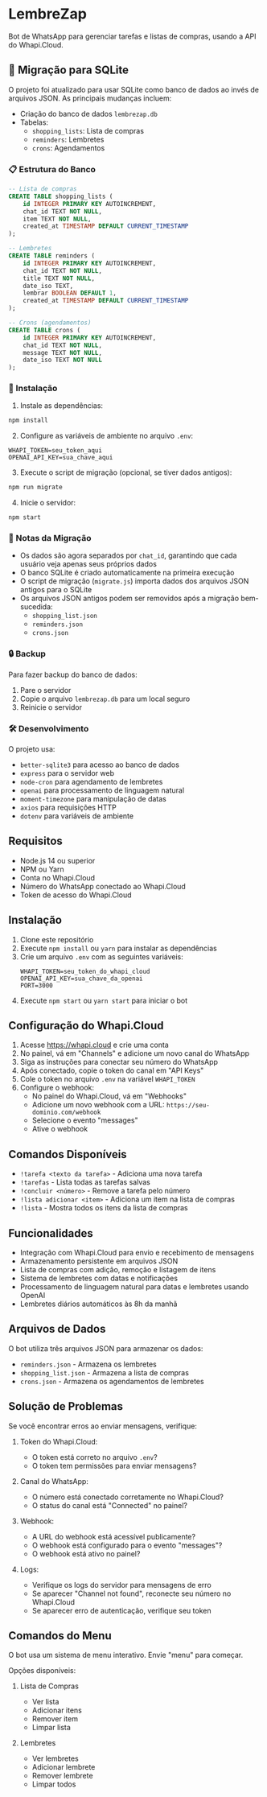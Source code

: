 # LembreZap

Bot de WhatsApp para gerenciar tarefas e listas de compras, usando a API do Whapi.Cloud.

## 🔄 Migração para SQLite

O projeto foi atualizado para usar SQLite como banco de dados ao invés de arquivos JSON. As principais mudanças incluem:

- Criação do banco de dados `lembrezap.db`
- Tabelas:
  - `shopping_lists`: Lista de compras
  - `reminders`: Lembretes
  - `crons`: Agendamentos

### 📋 Estrutura do Banco

```sql
-- Lista de compras
CREATE TABLE shopping_lists (
    id INTEGER PRIMARY KEY AUTOINCREMENT,
    chat_id TEXT NOT NULL,
    item TEXT NOT NULL,
    created_at TIMESTAMP DEFAULT CURRENT_TIMESTAMP
);

-- Lembretes
CREATE TABLE reminders (
    id INTEGER PRIMARY KEY AUTOINCREMENT,
    chat_id TEXT NOT NULL,
    title TEXT NOT NULL,
    date_iso TEXT,
    lembrar BOOLEAN DEFAULT 1,
    created_at TIMESTAMP DEFAULT CURRENT_TIMESTAMP
);

-- Crons (agendamentos)
CREATE TABLE crons (
    id INTEGER PRIMARY KEY AUTOINCREMENT,
    chat_id TEXT NOT NULL,
    message TEXT NOT NULL,
    date_iso TEXT NOT NULL
);
```

### 🚀 Instalação

1. Instale as dependências:
```bash
npm install
```

2. Configure as variáveis de ambiente no arquivo `.env`:
```env
WHAPI_TOKEN=seu_token_aqui
OPENAI_API_KEY=sua_chave_aqui
```

3. Execute o script de migração (opcional, se tiver dados antigos):
```bash
npm run migrate
```

4. Inicie o servidor:
```bash
npm start
```

### 📝 Notas da Migração

- Os dados são agora separados por `chat_id`, garantindo que cada usuário veja apenas seus próprios dados
- O banco SQLite é criado automaticamente na primeira execução
- O script de migração (`migrate.js`) importa dados dos arquivos JSON antigos para o SQLite
- Os arquivos JSON antigos podem ser removidos após a migração bem-sucedida:
  - `shopping_list.json`
  - `reminders.json`
  - `crons.json`

### 🔒 Backup

Para fazer backup do banco de dados:

1. Pare o servidor
2. Copie o arquivo `lembrezap.db` para um local seguro
3. Reinicie o servidor

### 🛠️ Desenvolvimento

O projeto usa:
- `better-sqlite3` para acesso ao banco de dados
- `express` para o servidor web
- `node-cron` para agendamento de lembretes
- `openai` para processamento de linguagem natural
- `moment-timezone` para manipulação de datas
- `axios` para requisições HTTP
- `dotenv` para variáveis de ambiente

## Requisitos

- Node.js 14 ou superior
- NPM ou Yarn
- Conta no Whapi.Cloud
- Número do WhatsApp conectado ao Whapi.Cloud
- Token de acesso do Whapi.Cloud

## Instalação

1. Clone este repositório
2. Execute `npm install` ou `yarn` para instalar as dependências
3. Crie um arquivo `.env` com as seguintes variáveis:
   ```
   WHAPI_TOKEN=seu_token_do_whapi_cloud
   OPENAI_API_KEY=sua_chave_da_openai
   PORT=3000
   ```
4. Execute `npm start` ou `yarn start` para iniciar o bot

## Configuração do Whapi.Cloud

1. Acesse https://whapi.cloud e crie uma conta
2. No painel, vá em "Channels" e adicione um novo canal do WhatsApp
3. Siga as instruções para conectar seu número do WhatsApp
4. Após conectado, copie o token do canal em "API Keys"
5. Cole o token no arquivo `.env` na variável `WHAPI_TOKEN`
6. Configure o webhook:
   - No painel do Whapi.Cloud, vá em "Webhooks"
   - Adicione um novo webhook com a URL: `https://seu-dominio.com/webhook`
   - Selecione o evento "messages"
   - Ative o webhook

## Comandos Disponíveis

- `!tarefa <texto da tarefa>` - Adiciona uma nova tarefa
- `!tarefas` - Lista todas as tarefas salvas
- `!concluir <número>` - Remove a tarefa pelo número
- `!lista adicionar <item>` - Adiciona um item na lista de compras
- `!lista` - Mostra todos os itens da lista de compras

## Funcionalidades

- Integração com Whapi.Cloud para envio e recebimento de mensagens
- Armazenamento persistente em arquivos JSON
- Lista de compras com adição, remoção e listagem de itens
- Sistema de lembretes com datas e notificações
- Processamento de linguagem natural para datas e lembretes usando OpenAI
- Lembretes diários automáticos às 8h da manhã

## Arquivos de Dados

O bot utiliza três arquivos JSON para armazenar os dados:
- `reminders.json` - Armazena os lembretes
- `shopping_list.json` - Armazena a lista de compras
- `crons.json` - Armazena os agendamentos de lembretes

## Solução de Problemas

Se você encontrar erros ao enviar mensagens, verifique:

1. Token do Whapi.Cloud:
   - O token está correto no arquivo `.env`?
   - O token tem permissões para enviar mensagens?

2. Canal do WhatsApp:
   - O número está conectado corretamente no Whapi.Cloud?
   - O status do canal está "Connected" no painel?

3. Webhook:
   - A URL do webhook está acessível publicamente?
   - O webhook está configurado para o evento "messages"?
   - O webhook está ativo no painel?

4. Logs:
   - Verifique os logs do servidor para mensagens de erro
   - Se aparecer "Channel not found", reconecte seu número no Whapi.Cloud
   - Se aparecer erro de autenticação, verifique seu token

## Comandos do Menu

O bot usa um sistema de menu interativo. Envie "menu" para começar.

Opções disponíveis:
1. Lista de Compras
   - Ver lista
   - Adicionar itens
   - Remover item
   - Limpar lista

2. Lembretes
   - Ver lembretes
   - Adicionar lembrete
   - Remover lembrete
   - Limpar todos 